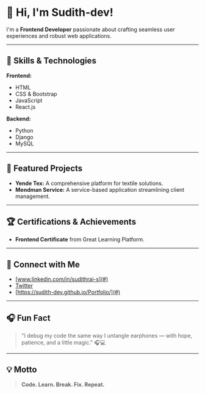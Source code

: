# 👋 Hi, I'm Sudith-dev!

I'm a **Frontend Developer** passionate about crafting seamless user experiences and robust web applications.

---

## 🚀 Skills & Technologies

**Frontend:**  
- HTML  
- CSS & Bootstrap  
- JavaScript  
- React.js  

**Backend:**  
- Python  
- Django  
- MySQL  

---

## 🌟 Featured Projects

- **Yende Tex:** A comprehensive platform for textile solutions.
- **Mendman Service:** A service-based application streamlining client management.

---

## 🏆 Certifications & Achievements

- **Frontend Certificate** from Great Learning Platform.

---

## 🔗 Connect with Me

- [www.linkedin.com/in/sudithraj-s](#) <!-- Add your LinkedIn URL here -->
- [Twitter](#) <!-- Add your Twitter URL here -->
- [https://sudith-dev.github.io/Portfolio/](#) <!-- Add your personal website URL here -->

---

## 🎧 Fun Fact

> "I debug my code the same way I untangle earphones — with hope, patience, and a little magic." 🎧💻

---

## 💡 Motto

> **Code. Learn. Break. Fix. Repeat.**
